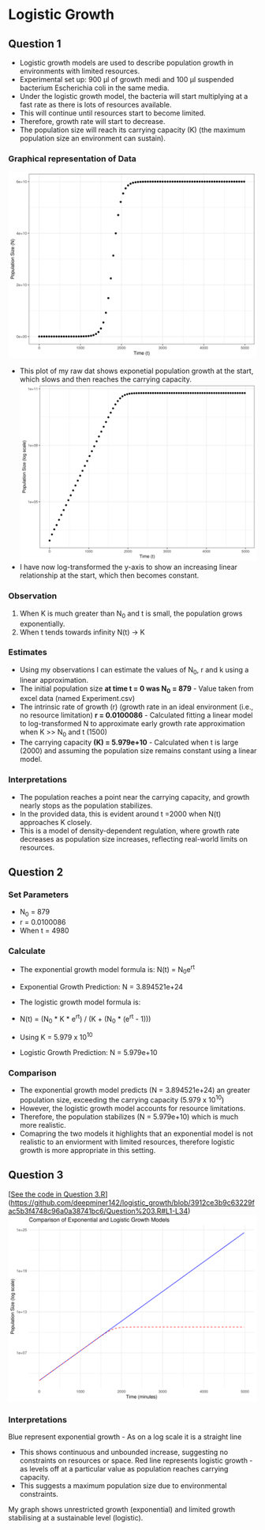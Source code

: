 # Logistic Growth
## Question 1
- Logistic growth models are used to describe population growth in environments with limited resources.
- Experimental set up: 900 μl of growth medi and 100 μl suspended bacterium Escherichia coli in the same media.
- Under the logistic growth model, the bacteria will start multiplying at a fast rate as there is lots of resources available.
- This will continue until resources start to become limited. 
- Therefore, growth rate will start to decrease.
- The population size will reach its carrying capacity (K) (the maximum population size an environment can sustain).

### Graphical representation of Data
![My Image Description](raw_data_plot.png) 
- This plot of my raw dat shows exponetial population growth at the start, which slows and then reaches the carrying capacity. 
![My Image Description](raw_data_on_log_plot.png)
- I have now log-transformed the y-axis to show an increasing linear relationship at the start, which then becomes constant.

### Observation
1. When K is much greater than N<sub>0</sub> and t is small, the population grows exponentially.
2. When t tends towards infinity N(t) → K

### Estimates 
- Using my observations I can estimate the values of N<sub>0</sub>, r and k using a linear approximation.
- The initial population size **at time t = 0 was N<sub>0</sub> = 879** - Value taken from excel data (named Experiment.csv)
- The intrinsic rate of growth (r) (growth rate in an ideal environment (i.e., no resource limitation) **r = 0.0100086** - Calculated fitting a linear model to log-transformed N to approximate early growth rate approximation when K >> N<sub>0</sub> and t (1500)
- The carrying capacity **(K) = 5.979e+10** - Calculated when t is large (2000) and assuming the population size remains constant using a linear model. 

### Interpretations
- The population reaches a point near the carrying capacity, and growth nearly stops as the population stabilizes.
- In the provided data, this is evident around t =2000 when N(t) approaches K closely.
- This is a model of density-dependent regulation, where growth rate decreases as population size increases, reflecting real-world limits on resources.

## Question 2
### Set Parameters 
- N<sub>0</sub> = 879
- r =  0.0100086
- When t = 4980

### Calculate
- The exponential growth model formula is: N(t) = N<sub>0</sub>e<sup>rt</sup>
- Exponential Growth Prediction: N = 3.894521e+24

- The logistic growth model formula is:
- N(t) = (N<sub>0</sub> * K * e<sup>rt</sup>) / (K + (N<sub>0</sub> * (e<sup>rt</sup> - 1)))
- Using K = 5.979 x 10<sup>10</sup>
- Logistic Growth Prediction: N = 5.979e+10

### Comparison
- The exponential growth model predicts (N = 3.894521e+24) an greater population size, exceeding the carrying capacity (5.979 x 10<sup>10</sup>)
- However, the logistic growth model accounts for resource limitations.
- Therefore, the population stabilizes (N = 5.979e+10) which is much more realistic.
- Comapring the two models it highlights that an exponential model is not realistic to an enviorment with limited resources, therefore logistic growth is more appropriate in this setting.

## Question 3
[[See the code in Question 3.R](https://github.com/deepminer142/logistic_growth/blob/7583c22c8fe7a731a5cd645b3c4f1c479316d49c/Question%203.R#L1-L34)](https://github.com/deepminer142/logistic_growth/blob/3912ce3b9c63229fac5b3f4748c96a0a38741bc6/Question%203.R#L1-L34)
![My Image Description](population_growth_comparison.png)

### Interpretations
Blue represent exponential growth - As on a log scale it is a straight line
- This shows continuous and unbounded increase, suggesting no constraints on resources or space.
Red line represents logistic growth - as levels off at a particular value as population reaches carrying capacity.
- This suggests a maximum population size due to environmental constraints.

My graph shows unrestricted growth (exponential) and limited growth stabilising at a sustainable level (logistic).






